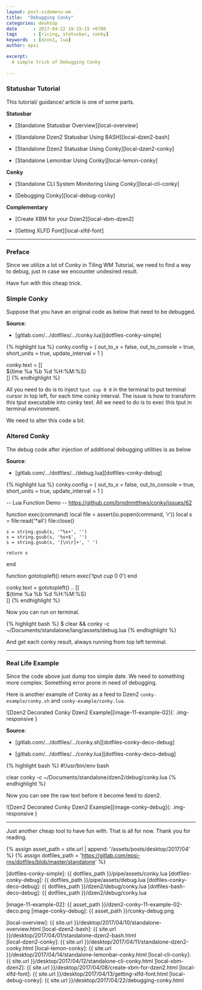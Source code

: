 ```yaml
---
layout: post-sidemenu-wm
title:  "Debugging Conky"
categories: desktop
date      : 2017-04-22 19:15:15 +0700
tags      : [ricing, statusbar, conky]
keywords  : [dzen2, lua]
author: epsi

excerpt:
  A simple trick of Debugging Conky
  
---
```


### Statusbar Tutorial

This tutorial/ guidance/ article is one of some parts.

**Statusbar**

*	[Standalone Statusbar Overview][local-overview]

*	[Standalone Dzen2 Statusbar Using BASH][local-dzen2-bash]

*	[Standalone Dzen2 Statusbar Using Conky][local-dzen2-conky]

*	[Standalone Lemonbar Using Conky][local-lemon-conky]

**Conky**

*	[Standalone CLI System Monitoring Using Conky][local-cli-conky]

*	[Debugging Conky][local-debug-conky]

**Complementary**

*	[Create XBM for your Dzen2][local-xbm-dzen2]

*	[Getting XLFD Font][local-xlfd-font]

-- -- --

### Preface

Since we utilize a lot of Conky in Tiling WM Tutorial,
we need to find a way to debug,
just in case we encounter undesired result.

Have fun with this cheap trick. 

### Simple Conky

Suppose that you have an original code as below that need to be debugged.

**Source**:

*	[gitlab.com/.../dotfiles/.../conky.lua][dotfiles-conky-simple]

{% highlight lua %}
conky.config = {
    out_to_x = false,
    out_to_console = true,
    short_units = true,
    update_interval = 1
}

conky.text = [[\
${time %a %b %d %H:%M:%S}\
]]
{% endhighlight %}

All you need to do is to inject <code>tput cup 0 0</code> in the terminal
to put terminal cursor in top left, for each time conky interval.
The issue is how to transform this tput executable into conky text.
All we need to do is to exec this tput in terminal environment. 

We need to alter this code a bit.

### Altered Conky

The debug code after injection of 
additional debugging utilities is as below

**Source**:

*	[gitlab.com/.../dotfiles/.../debug.lua][dotfiles-conky-debug]

{% highlight lua %}
conky.config = {
    out_to_x = false,
    out_to_console = true,
    short_units = true,
    update_interval = 1
}

-- Lua Function Demo 
-- https://github.com/brndnmtthws/conky/issues/62

function exec(command)
    local file = assert(io.popen(command, 'r'))
    local s = file:read('*all')
    file:close()

    s = string.gsub(s, '^%s+', '') 
    s = string.gsub(s, '%s+$', '') 
    s = string.gsub(s, '[\n\r]+', ' ')

    return s
end


function gototopleft()
  return exec('tput cup 0 0') 
end

conky.text = gototopleft() .. [[\
${time %a %b %d %H:%M:%S}\
]]
{% endhighlight %}

Now you can run on terminal.

{% highlight bash %}
$ clear && conky -c ~/Documents/standalone/lang/assets/debug.lua
{% endhighlight %}

And get each conky result, always running from top left terminal.

-- -- --

### Real Life Example

Since the code above just dump too simple date.
We need to something more complex.
Something error prone in need of debugging.

Here is another example of Conky as a feed to Dzen2
<code class="code-file">conky-example/conky.sh</code> and
<code class="code-file">conky-example/conky.lua</code>.

![Dzen2 Decorated Conky Dzen2 Example][image-11-example-02]{: .img-responsive }

**Source**:<br/>

*	[gitlab.com/.../dotfiles/.../conky.sh][dotfiles-conky-deco-debug]

*	[gitlab.com/.../dotfiles/.../conky.lua][dotfiles-conky-deco-debug]


{% highlight bash %}
#!/usr/bin/env bash

clear
conky -c ~/Documents/standalone/dzen2/debug/conky.lua
{% endhighlight %}

Now you can see the raw text before it become feed to dzen2.

![Dzen2 Decorated Conky Dzen2 Example][image-conky-debug]{: .img-responsive }

-- -- --

Just another cheap tool to have fun with.
That is all for now.
Thank you for reading.



[//]: <> ( -- -- -- links below -- -- -- )

{% assign asset_path = site.url | append: '/assets/posts/desktop/2017/04' %}
{% assign dotfiles_path = 'https://gitlab.com/epsi-rns/dotfiles/blob/master/standalone' %}

[dotfiles-conky-simple]:     {{ dotfiles_path }}/pipe/assets/conky.lua
[dotfiles-conky-debug]:      {{ dotfiles_path }}/pipe/assets/debug.lua
[dotfiles-conky-deco-debug]: {{ dotfiles_path }}/dzen2/debug/conky.lua
[dotfiles-bash-deco-debug]:  {{ dotfiles_path }}/dzen2/debug/conky.lua

[image-11-example-02]: {{ asset_path }}/dzen2-conky-11-example-02-deco.png
[image-conky-debug]:   {{ asset_path }}/conky-debug.png

[local-overview]:    {{ site.url }}/desktop/2017/04/10/standalone-overview.html
[local-dzen2-bash]:  {{ site.url }}/desktop/2017/04/01/standalone-dzen2-bash.html  
[local-dzen2-conky]: {{ site.url }}/desktop/2017/04/11/standalone-dzen2-conky.html
[local-lemon-conky]: {{ site.url }}/desktop/2017/04/14/standalone-lemonbar-conky.html
[local-cli-conky]:   {{ site.url }}/desktop/2017/04/12/standalone-cli-conky.html
[local-xbm-dzen2]:   {{ site.url }}/desktop/2017/04/08/create-xbm-for-dzen2.html
[local-xlfd-font]:   {{ site.url }}/desktop/2017/04/13/getting-xlfd-font.html
[local-debug-conky]: {{ site.url }}/desktop/2017/04/22/debugging-conky.html
